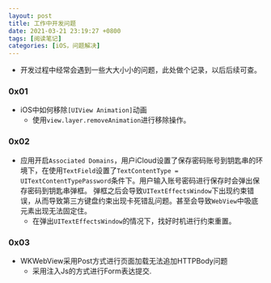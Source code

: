 ```yaml
---
layout: post
title: 工作中开发问题
date: 2021-03-21 23:19:27 +0800
tags: [阅读笔记]
categories: [iOS，问题解决]
---
```


+ 开发过程中经常会遇到一些大大小小的问题，此处做个记录，以后后续可查。

### 0x01

+ iOS中如何移除`[UIView Animation]`动画
    + 使用`view.layer.removeAnimation`进行移除操作。


### 0x02

+  应用开启`Associated Domains`，用户iCloud设置了保存密码账号到钥匙串的环境下，在使用`TextField`设置了`TextContentType = UITextContentTypePassword`条件下。用户输入账号密码进行保存时会弹出保存密码到钥匙串弹框。 弹框之后会导致`UITextEffectsWindow`下出现约束错误，从而导致第三方键盘约束出现卡死错乱问题。甚至会导致`WebView`中吸底元素出现无法固定住。
    + 在弹出`UITextEffectsWindow`的情况下，找好时机进行约束重置。


### 0x03

+ WKWebView采用Post方式进行页面加载无法追加HTTPBody问题
    + 采用注入Js的方式进行Form表达提交.
